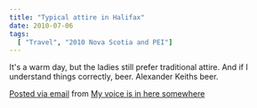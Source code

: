 ```yaml
---
title: "Typical attire in Halifax"
date: 2010-07-06
tags:
  [ "Travel", "2010 Nova Scotia and PEI"]
---
```



It's a warm day, but the ladies still prefer traditional attire. And if I understand things correctly, beer. Alexander Keiths beer.


[Posted via email](http://posterous.com) from [My voice is in here somewhere](http://madbaker.posterous.com/typical-attire-in-halifax)
